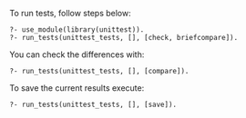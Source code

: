 To run tests, follow steps below:

```
?- use_module(library(unittest)).
?- run_tests(unittest_tests, [], [check, briefcompare]).
```

You can check the differences with:

```
?- run_tests(unittest_tests, [], [compare]).
```

To save the current results execute:

```
?- run_tests(unittest_tests, [], [save]).
```

